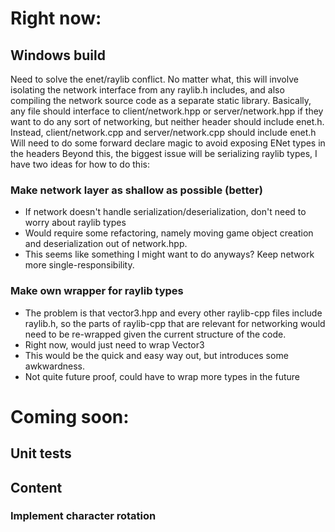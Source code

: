 # Right now:

## Windows build
Need to solve the enet/raylib conflict.
No matter what, this will involve isolating the network interface from any raylib.h includes,
and also compiling the network source code as a separate static library.
Basically, any file should interface to client/network.hpp or server/network.hpp if they want
to do any sort of networking, but neither header should include enet.h.
Instead, client/network.cpp and server/network.cpp should include enet.h
Will need to do some forward declare magic to avoid exposing ENet types in the headers
Beyond this, the biggest issue will be serializing raylib types, I have two ideas for how to do this:
### Make network layer as shallow as possible (better)
- If network doesn't handle serialization/deserialization, don't need to worry about raylib types
- Would require some refactoring, namely moving game object creation and deserialization out of network.hpp.
- This seems like something I might want to do anyways? Keep network more single-responsibility.
### Make own wrapper for raylib types
- The problem is that vector3.hpp and every other raylib-cpp files include raylib.h, so the parts of raylib-cpp
that are relevant for networking would need to be re-wrapped given the current structure of the code.
- Right now, would just need to wrap Vector3
- This would be the quick and easy way out, but introduces some awkwardness.
- Not quite future proof, could have to wrap more types in the future


# Coming soon:

## Unit tests


## Content
### Implement character rotation
